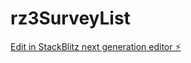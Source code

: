 # rz3SurveyList

[Edit in StackBlitz next generation editor ⚡️](https://stackblitz.com/~/github.com/atkt1/rz3SurveyList)